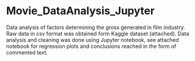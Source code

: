 # Movie_DataAnalysis_Jupyter
Data analysis of factors determining the gross generated in film industry.
Raw data in csv format was obtained form Kaggle dataset (attached). 
Data analysis and cleaning was done using Jupyter notebook, see attached notebook for regression plots and conclusions reached in the form of commented text.
